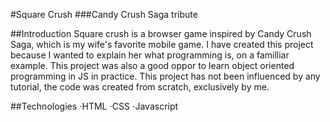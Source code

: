 #Square Crush
###Candy Crush Saga tribute

##Introduction
Square crush is a browser game inspired by Candy Crush Saga, which is my wife's favorite mobile game. I have created this project because I wanted to explain her what programming is, on a familliar example. This project was also a good oppor to learn object oriented programming in JS in practice. This project has not been influenced by any tutorial, the code was created from scratch, exclusively by me.

##Technologies
⋅HTML
⋅CSS
⋅Javascript